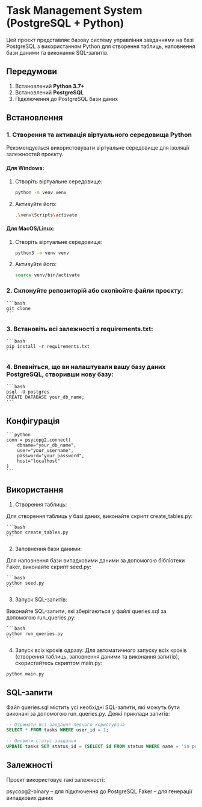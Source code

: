 # Task Management System (PostgreSQL + Python)

Цей проєкт представляє базову систему управління завданнями на базі PostgreSQL з використанням Python для створення таблиць, наповнення бази даними та виконання SQL-запитів.

## Передумови

1. Встановлений **Python 3.7+**
2. Встановлений **PostgreSQL**
3. Підключення до PostgreSQL бази даних

## Встановлення

### 1. Створення та активація віртуального середовища Python

Рекомендується використовувати віртуальне середовище для ізоляції залежностей проєкту.

#### Для Windows:

1. Створіть віртуальне середовище:
   
   ```bash
   python -m venv venv
    ```
2. Активуйте його:

    ```bash
    .\venv\Scripts\activate
    ``` 

#### Для MacOS/Linux:

1. Створіть віртуальне середовище:

    ```bash
    python3 -m venv venv
    ```

2. Активуйте його:

    ```bash
    source venv/bin/activate
    ```

###  2. Склонуйте репозиторій або скопіюйте файли проєкту:

    ```bash
    git clone
    ```

###  3. Встановіть всі залежності з requirements.txt:

    ```bash
    pip install -r requirements.txt
    ```

###  4. Впевніться, що ви налаштували вашу базу даних PostgreSQL, створивши нову базу:

    ```bash
    psql -U postgres
    CREATE DATABASE your_db_name;
    ```


##  Конфігурація

    ```python
    conn = psycopg2.connect(
        dbname="your_db_name",
        user="your_username",
        password="your_password",
        host="localhost"
    )
    ```

## Використання

1. Створення таблиць:

Для створення таблиць у базі даних, виконайте скрипт create_tables.py:

    ```bash
    python create_tables.py
    ```

2. Заповнення бази даними:

Для наповнення бази випадковими даними за допомогою бібліотеки Faker, виконайте скрипт seed.py:

    ```bash
    python seed.py
    ```

3. Запуск SQL-запитів:

Виконайте SQL-запити, які зберігаються у файлі queries.sql за допомогою run_queries.py:

    ```bash
    python run_queries.py
    ```

4. Запуск всіх кроків одразу:
Для автоматичного запуску всіх кроків (створення таблиць, заповнення даними та виконання запитів), скористайтесь скриптом main.py:

```bash
python main.py
```

##  SQL-запити
Файл queries.sql містить усі необхідні SQL-запити, які можуть бути виконані за допомогою run_queries.py. 
Деякі приклади запитів:

```sql
-- Отримати всі завдання певного користувача
SELECT * FROM tasks WHERE user_id = 1;

-- Оновити статус завдання
UPDATE tasks SET status_id = (SELECT id FROM status WHERE name = 'in progress') WHERE id = 1;
```

## Залежності
Проєкт використовує такі залежності:

psycopg2-binary – для підключення до PostgreSQL
Faker – для генерації випадкових даних